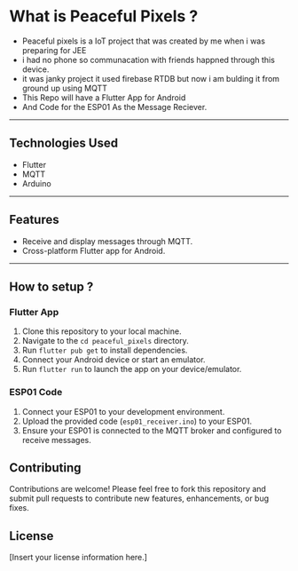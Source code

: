 # What is Peaceful Pixels ?
- Peaceful pixels is a IoT project that was created by me when i was preparing for JEE
- i had no phone so communacation with friends happned through this device.
- it was janky project it used firebase RTDB but now i am bulding it from ground up using MQTT
- This Repo will have a Flutter App for Android
- And Code for the ESP01 As the Message Reciever.
---
  
## Technologies Used
- Flutter
- MQTT
- Arduino
---

## Features
- Receive and display messages through MQTT.
- Cross-platform Flutter app for Android.
  
---
## How to setup ?

### Flutter App
1. Clone this repository to your local machine.
2. Navigate to the `cd peaceful_pixels` directory.
3. Run `flutter pub get` to install dependencies.
4. Connect your Android device or start an emulator.
5. Run `flutter run` to launch the app on your device/emulator.

### ESP01 Code
1. Connect your ESP01 to your development environment.
2. Upload the provided code (`esp01_receiver.ino`) to your ESP01.
3. Ensure your ESP01 is connected to the MQTT broker and configured to receive messages.

## Contributing
Contributions are welcome! Please feel free to fork this repository and submit pull requests to contribute new features, enhancements, or bug fixes.

## License
[Insert your license information here.]
